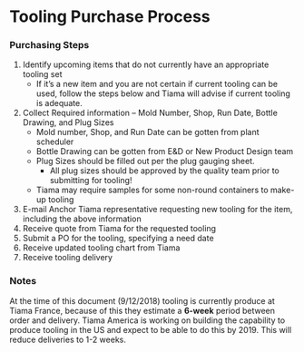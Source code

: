 
# **Tooling Purchase Process**

### Purchasing Steps

1. Identify upcoming items that do not currently have an appropriate tooling set
	* If it’s a new item and you are not certain if current tooling can be used, follow the steps below and Tiama will advise if current tooling is adequate.
2. Collect Required information – Mold Number, Shop, Run Date, Bottle Drawing, and Plug Sizes
	* Mold number, Shop, and Run Date can be gotten from plant scheduler
	* Bottle Drawing can be gotten from E&D or New Product Design team
	* Plug Sizes should be filled out per the plug gauging sheet. 
		* All plug sizes should be approved by the quality team prior to submitting for tooling! 
	* Tiama may require samples for some non-round containers to make-up tooling
3. E-mail Anchor Tiama representative requesting new tooling for the item, including the above information
4. Receive quote from Tiama for the requested tooling
5. Submit a PO for the tooling, specifying a need date
6. Receive updated tooling chart from Tiama
7. Receive tooling delivery

### Notes

At the time of this document (9/12/2018) tooling is currently produce at Tiama France, because of this they estimate a **6-week** period between order and delivery. Tiama America is working on building the capability to produce tooling in the US and expect to be able to do this by 2019. This will reduce deliveries to 1-2 weeks.